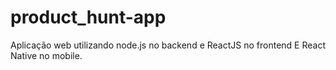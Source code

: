 # product_hunt-app
Aplicação web utilizando node.js no backend e ReactJS no frontend E React Native no mobile.
